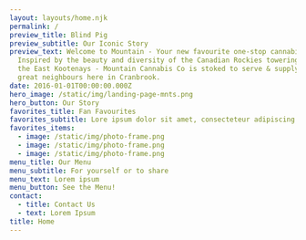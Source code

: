 ```yaml
---
layout: layouts/home.njk
permalink: /
preview_title: Blind Pig
preview_subtitle: Our Iconic Story
preview_text: Welcome to Mountain - Your new favourite one-stop cannabis shop.
  Inspired by the beauty and diversity of the Canadian Rockies towering through
  the East Kootenays - Mountain Cannabis Co is stoked to serve & supply our
  great neighbours here in Cranbrook.
date: 2016-01-01T00:00:00.000Z
hero_image: /static/img/landing-page-mnts.png
hero_button: Our Story
favorites_title: Fan Favourites
favorites_subtitle: Lore ipsum dolor sit amet, consecteteur adipiscing elit, se ddiam nonummy 
favorites_items: 
  - image: /static/img/photo-frame.png
  - image: /static/img/photo-frame.png
  - image: /static/img/photo-frame.png
menu_title: Our Menu
menu_subtitle: For yourself or to share 
menu_text: Lorem ipsum
menu_button: See the Menu!
contact:
  - title: Contact Us
  - text: Lorem Ipsum
title: Home
---
```

